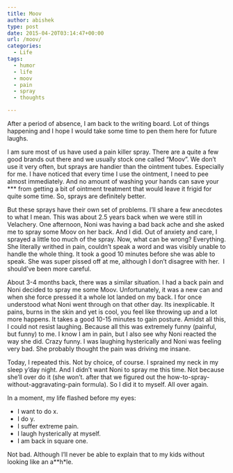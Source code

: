 ```yaml
---
title: Moov
author: abishek
type: post
date: 2015-04-20T03:14:47+00:00
url: /moov/
categories:
  - Life
tags:
  - humor
  - life
  - moov
  - pain
  - spray
  - thoughts

---
```

After a period of absence, I am back to the writing board. Lot of things happening and I hope I would take some time to pen them here for future laughs.

I am sure most of us have used a pain killer spray. There are a quite a few good brands out there and we usually stock one called &#8220;Moov&#8221;. We don&#8217;t use it very often, but sprays are handier than the ointment tubes. Especially for me. I have noticed that every time I use the ointment, I need to pee almost immediately. And no amount of washing your hands can save your \*** from getting a bit of ointment treatment that would leave it frigid for quite some time. So, sprays are definitely better.

But these sprays have their own set of problems. I&#8217;ll share a few anecdotes to what I mean. This was about 2.5 years back when we were still in Velachery. One afternoon, Noni was having a bad back ache and she asked me to spray some Moov on her back. And I did. Out of anxiety and care, I sprayed a little too much of the spray. Now, what can be wrong? Everything. She literally writhed in pain, couldn&#8217;t speak a word and was visibly unable to handle the whole thing. It took a good 10 minutes before she was able to speak. She was super pissed off at me, although I don&#8217;t disagree with her.  I should&#8217;ve been more careful.

About 3-4 months back, there was a similar situation. I had a back pain and Noni decided to spray me some Moov. Unfortunately, it was a new can and when she force pressed it a whole lot landed on my back. I for once understood what Noni went through on that other day. Its inexplicable. It pains, burns in the skin and yet is cool, you feel like throwing up and a lot more happens. It takes a good 10-15 minutes to gain posture. Amidst all this, I could not resist laughing. Because all this was extremely funny (painful, but funny) to me. I know I am in pain, but I also see why Noni reacted the way she did. Crazy funny. I was laughing hysterically and Noni was feeling very bad. She probably thought the pain was driving me insane.

Today, I repeated this. Not by choice, of course. I sprained my neck in my sleep y&#8217;day night. And I didn&#8217;t want Noni to spray me this time. Not because she&#8217;ll over do it (she won&#8217;t. after that we figured out the how-to-spray-without-aggravating-pain formula). So I did it to myself. All over again.

In a moment, my life flashed before my eyes:

  * I want to do x.
  * I do y.
  * I suffer extreme pain.
  * I laugh hysterically at myself.
  * I am back in square one.

Not bad. Although I&#8217;ll never be able to explain that to my kids without looking like an a*\*h\*le.

&nbsp;